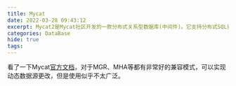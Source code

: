 ```yaml
---
title: Mycat
date: 2022-03-28 09:43:12
excerpt: Mycat2是Mycat社区开发的一款分布式关系型数据库(中间件)。它支持分布式SQL查询，兼容MySQL通信协议，以Java生态支持多种后端数据库，通过数据分片提高数据查询处理能力。
categories: DataBase
hide: true
tags: 
---
```


看了一下Mycat[官方文档](https://www.yuque.com/books/share/6606b3b6-3365-4187-94c4-e51116894695/bef923fb8acc57e0f805d45ef7782670)，对于MGR、MHA等都有非常好的兼容模式，可以实现动态数据源更改，但是使用似乎不太广泛。



